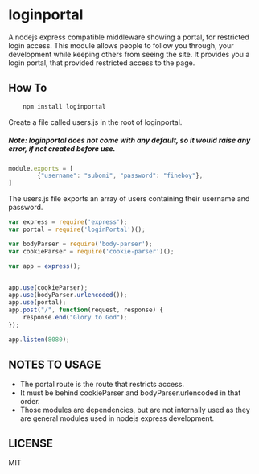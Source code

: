 # loginportal
A nodejs express compatible middleware showing a portal, for restricted login access. This module allows people to follow you through, your development 
while keeping others from seeing the site. It provides you a login portal, that provided restricted access to the page. 



## How To
```javascript
	npm install loginportal
```

Create a file called users.js in the root of loginportal.
##### Note: loginportal does not come with any default, so it would raise any error, if not created before use.
```javascript
module.exports = [
		{"username": "subomi", "password": "fineboy"},
]
```
The users.js file exports an array of users containing their username and password.

```javascript
var express = require('express');
var portal = require('loginPortal')();

var bodyParser = require('body-parser');
var cookieParser = require('cookie-parser')();

var app = express();


app.use(cookieParser);
app.use(bodyParser.urlencoded());
app.use(portal);
app.post("/", function(request, response) {
	response.end("Glory to God");
});

app.listen(8080);
```
## NOTES TO USAGE
* The portal route is the route that restricts access. 
* It must be behind cookieParser and bodyParser.urlencoded in that order. 
* Those modules are dependencies, but are not internally used as they are general modules used in nodejs express development.

## LICENSE
MIT
